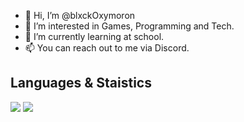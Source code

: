 - 👋 Hi, I’m @blxckOxymoron
- 👀 I’m interested in Games, Programming and Tech.
- 🌱 I’m currently learning at school.
- 📫 You can reach out to me via Discord.

## Languages & Staistics
![](https://github.com/blxckOxymoron/blxckOxymoron/blob/main/images/languages.svg)
![](https://github.com/blxckOxymoron/blxckOxymoron/blob/main/images/overview.svg)
